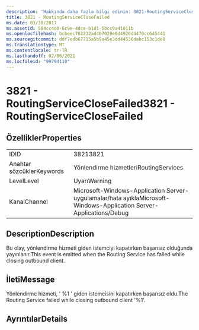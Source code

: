 ```yaml
---
description: 'Hakkında daha fazla bilgi edinin: 3821-RoutingServiceCloseFailed'
title: 3821 - RoutingServiceCloseFailed
ms.date: 03/30/2017
ms.assetid: 584cc4d0-6c9e-4dce-b1d1-5bcc9a41011b
ms.openlocfilehash: bcbeec762232ad407029e0d4926d4470cc645441
ms.sourcegitcommit: ddf7edb67715a5b9a45e3dd44536dabc153c1de0
ms.translationtype: MT
ms.contentlocale: tr-TR
ms.lasthandoff: 02/06/2021
ms.locfileid: "99794110"
---
```

# <a name="3821---routingserviceclosefailed"></a><span data-ttu-id="b12fe-103">3821 - RoutingServiceCloseFailed</span><span class="sxs-lookup"><span data-stu-id="b12fe-103">3821 - RoutingServiceCloseFailed</span></span>

## <a name="properties"></a><span data-ttu-id="b12fe-104">Özellikler</span><span class="sxs-lookup"><span data-stu-id="b12fe-104">Properties</span></span>  
  
|||  
|-|-|  
|<span data-ttu-id="b12fe-105">ID</span><span class="sxs-lookup"><span data-stu-id="b12fe-105">ID</span></span>|<span data-ttu-id="b12fe-106">3821</span><span class="sxs-lookup"><span data-stu-id="b12fe-106">3821</span></span>|  
|<span data-ttu-id="b12fe-107">Anahtar sözcükler</span><span class="sxs-lookup"><span data-stu-id="b12fe-107">Keywords</span></span>|<span data-ttu-id="b12fe-108">Yönlendirme hizmetleri</span><span class="sxs-lookup"><span data-stu-id="b12fe-108">RoutingServices</span></span>|  
|<span data-ttu-id="b12fe-109">Level</span><span class="sxs-lookup"><span data-stu-id="b12fe-109">Level</span></span>|<span data-ttu-id="b12fe-110">Uyarı</span><span class="sxs-lookup"><span data-stu-id="b12fe-110">Warning</span></span>|  
|<span data-ttu-id="b12fe-111">Kanal</span><span class="sxs-lookup"><span data-stu-id="b12fe-111">Channel</span></span>|<span data-ttu-id="b12fe-112">Microsoft-Windows-Application Server-uygulamalar/hata ayıkla</span><span class="sxs-lookup"><span data-stu-id="b12fe-112">Microsoft-Windows-Application Server-Applications/Debug</span></span>|  
  
## <a name="description"></a><span data-ttu-id="b12fe-113">Description</span><span class="sxs-lookup"><span data-stu-id="b12fe-113">Description</span></span>  

 <span data-ttu-id="b12fe-114">Bu olay, yönlendirme hizmeti giden istemciyi kapatırken başarısız olduğunda yayınlanır.</span><span class="sxs-lookup"><span data-stu-id="b12fe-114">This event is emitted when the Routing Service has failed while closing outbound client.</span></span>  
  
## <a name="message"></a><span data-ttu-id="b12fe-115">İleti</span><span class="sxs-lookup"><span data-stu-id="b12fe-115">Message</span></span>  

 <span data-ttu-id="b12fe-116">Yönlendirme hizmeti, ' %1 ' giden istemcisini kapatırken başarısız oldu.</span><span class="sxs-lookup"><span data-stu-id="b12fe-116">The Routing Service failed while closing outbound client '%1'.</span></span>  
  
## <a name="details"></a><span data-ttu-id="b12fe-117">Ayrıntılar</span><span class="sxs-lookup"><span data-stu-id="b12fe-117">Details</span></span>
